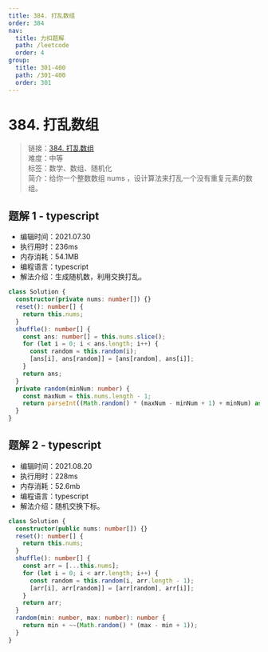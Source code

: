 ```yaml
---
title: 384. 打乱数组
order: 384
nav:
  title: 力扣题解
  path: /leetcode
  order: 4
group:
  title: 301-400
  path: /301-400
  order: 301
---
```


# 384. 打乱数组

> 链接：[384. 打乱数组](https://leetcode-cn.com/problems/shuffle-an-array/)  
> 难度：中等  
> 标签：数学、数组、随机化  
> 简介：给你一个整数数组 nums ，设计算法来打乱一个没有重复元素的数组。

## 题解 1 - typescript

- 编辑时间：2021.07.30
- 执行用时：236ms
- 内存消耗：54.1MB
- 编程语言：typescript
- 解法介绍：生成随机数，利用交换打乱。

```typescript
class Solution {
  constructor(private nums: number[]) {}
  reset(): number[] {
    return this.nums;
  }
  shuffle(): number[] {
    const ans: number[] = this.nums.slice();
    for (let i = 0; i < ans.length; i++) {
      const random = this.random(i);
      [ans[i], ans[random]] = [ans[random], ans[i]];
    }
    return ans;
  }
  private random(minNum: number) {
    const maxNum = this.nums.length - 1;
    return parseInt((Math.random() * (maxNum - minNum + 1) + minNum) as any, 10);
  }
}
```

## 题解 2 - typescript

- 编辑时间：2021.08.20
- 执行用时：228ms
- 内存消耗：52.6mb
- 编程语言：typescript
- 解法介绍：随机交换下标。

```typescript
class Solution {
  constructor(public nums: number[]) {}
  reset(): number[] {
    return this.nums;
  }
  shuffle(): number[] {
    const arr = [...this.nums];
    for (let i = 0; i < arr.length; i++) {
      const random = this.random(i, arr.length - 1);
      [arr[i], arr[random]] = [arr[random], arr[i]];
    }
    return arr;
  }
  random(min: number, max: number): number {
    return min + ~~(Math.random() * (max - min + 1));
  }
}
```
